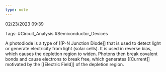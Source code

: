 ```yaml
---
type: note
---
```

02/23/2023 09:39

Tags: #Circuit_Analysis #Semiconductor_Devices 

A photodiode is a type of [[P-N Junction Diode]] that is used to detect light or generate electricity from light (solar cells). It is used in reverse bias, which causes the depletion region to widen. Photons then break covalent bonds and cause electrons to break free, which generates [[Current]] motivated by the [[Electric Field]] of the depletion region.